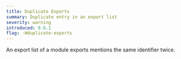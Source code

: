```yaml
---
title: Duplicate Exports
summary: Duplicate entry in an export list
severity: warning
introduced: 9.6.1
flag: -Wduplicate-exports
---
```


An export list of a module exports mentions the same identifier twice.
